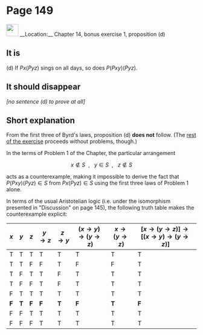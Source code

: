# Page 149

<img src="../../pictures/correction_red.svg" style="width: 32px; height: 32px;"/>
__Location:__ Chapter 14, bonus exercise 1, proposition (d)

## It is

(d) If $Px(Pyz)$ sings on all days, so does $P(Pxy)(Pyz)$.

## It should __disappear__

_[no sentence (d) to prove at all]_

## Short explanation

From the first three of Byrd's laws, proposition (d) __does not__ follow.
(The [rest of the exercise](page149b.md) proceeds without problems, though.)

In the terms of Problem 1 of the Chapter, the particular arrangement

$$
    x \notin S~~,~~~y \in S~~,~~~z \notin S
$$

acts as a counterexample, making it impossible to
derive the fact that $P(Pxy)(Pyz) \in S$ from $Px(Pyz)\in S$
using the first three laws of Problem 1 alone.

In terms of the usual Aristotelian logic
(i.e. under the isomorphism presented in "Discussion" on page 145),
the following truth table
makes the counterexample explicit:

| $x$ | $y$ | $z$ |$y\to z$|$z\to y$|$(x\to y)\to(y\to z)$|$x\to(y\to z)$|$[x\to(y\to z)]\to[(x\to y)\to(y\to z)]$|
|-----|-----|-----|--------|--------|---------------------|--------------|----------------------------------------|
|  T  |  T  |  T  |   T    |   T    |          T          |       T      |              T                         |
|  T  |  T  |  F  |   F    |   T    |          F          |       F      |              T                         |
|  T  |  F  |  T  |   T    |   F    |          T          |       T      |              T                         |
|  T  |  F  |  F  |   T    |   F    |          T          |       T      |              T                         |
|  F  |  T  |  T  |   T    |   T    |          T          |       T      |              T                         |
|__F__|__T__|__F__| __F__  | __T__  |        __F__        |     __T__    |            __F__                       |
|  F  |  F  |  T  |   T    |   T    |          T          |       T      |              T                         |
|  F  |  F  |  F  |   T    |   T    |          T          |       T      |              T                         |
